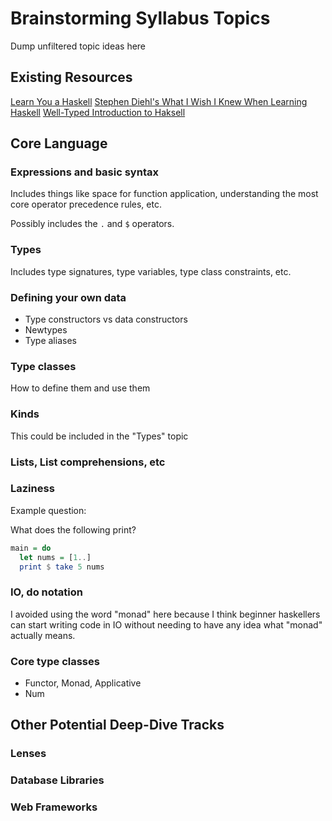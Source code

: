 # Brainstorming Syllabus Topics

Dump unfiltered topic ideas here

## Existing Resources

[Learn You a Haskell](https://github.com/sdiehl/wiwinwlh)
[Stephen Diehl's What I Wish I Knew When Learning Haskell](https://github.com/sdiehl/wiwinwlh)
[Well-Typed Introduction to Haksell](https://teaching.well-typed.com/intro/)

## Core Language

### Expressions and basic syntax

Includes things like space for function application, understanding the most core operator precedence rules, etc.

Possibly includes the `.` and `$` operators.

### Types

Includes type signatures, type variables, type class constraints, etc.

### Defining your own data

* Type constructors vs data constructors
* Newtypes
* Type aliases

### Type classes

How to define them and use them

### Kinds

This could be included in the "Types" topic

### Lists, List comprehensions, etc

### Laziness

Example question:

What does the following print?

```haskell
main = do
  let nums = [1..]
  print $ take 5 nums
```

### IO, do notation

I avoided using the word "monad" here because I think beginner haskellers can
start writing code in IO without needing to have any idea what "monad" actually
means.

### Core type classes

* Functor, Monad, Applicative
* Num

## Other Potential Deep-Dive Tracks

### Lenses

### Database Libraries

### Web Frameworks
